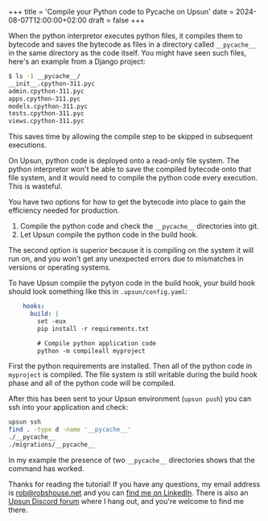 +++
title = 'Compile your Python code to Pycache on Upsun'
date = 2024-08-07T12:00:00+02:00
draft = false
+++

When the python interpretor executes python files, it compiles them to bytecode and saves the bytecode as files in a directory called `__pycache__` in the same directory as the code itself. You might have seen such files, here's an example from a Django project:

```bash
$ ls -1 __pycache__/
__init__.cpython-311.pyc
admin.cpython-311.pyc
apps.cpython-311.pyc
models.cpython-311.pyc
tests.cpython-311.pyc
views.cpython-311.pyc
```

This saves time by allowing the compile step to be skipped in subsequent executions. 

On Upsun, python code is deployed onto a read-only file system. The python interpretor won't be able to save the compiled bytecode onto that file system, and it would need to compile the python code every execution. This is wasteful.

You have two options for how to get the bytecode into place to gain the efficiency needed for production. 

1. Compile the python code and check the `__pycache__` directories into git.
2. Let Upsun compile the python code in the build hook.

The second option is superior because it is compiling on the system it will run on, and you won't get any unexpected errors due to mismatches in versions or operating systems.

To have Upsun compile the pytyon code in the build hook, your build hook should look something like this in `.upsun/config.yaml`:

```yaml
    hooks:
      build: |
        set -eux
        pip install -r requirements.txt

        # Compile python application code
        python -m compileall myproject
```

First the python requirements are installed. Then all of the python code in `myproject` is compiled. The file system is still writable during the build hook phase and all of the python code will be compiled. 

After this has been sent to your Upsun environment (`upsun push`) you can ssh into your application and check:

```bash
upsun ssh
find . -type d -name '__pycache__'
./__pycache__
./migrations/__pycache__
```

In my example the presence of two `__pycache__` directories shows that the command has worked. 

Thanks for reading the tutorial! If you have any questions, my email address is rob@robshouse.net and you can [find me on LinkedIn](https://www.linkedin.com/in/roberttdouglass/). There is also an [Upsun Discord forum](https://discord.gg/PkMc2pVCDV) where I hang out, and you're welcome to find me there.
